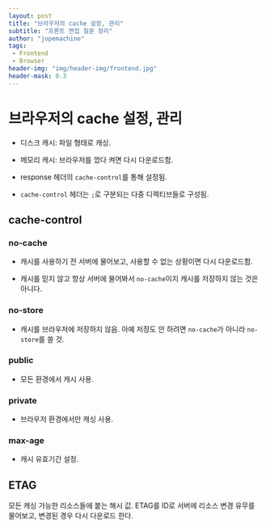 ```yaml
---
layout: post
title: "브라우저의 cache 설정, 관리"
subtitle: "프론트 면접 질문 정리"
author: "jopemachine"
tags: 
 - Frontend
 - Browser
header-img: "img/header-img/frontend.jpg"
header-mask: 0.3
---
```


# 브라우저의 cache 설정, 관리

- 디스크 캐시: 파일 형태로 캐싱.

- 메모리 캐시: 브라우저를 껐다 켜면 다시 다운로드함.

- response 헤더의 `cache-control`를 통해 설정됨.

- `cache-control` 헤더는 `;`로 구분되는 다중 디렉티브들로 구성됨.

## cache-control

### no-cache

- 캐시를 사용하기 전 서버에 물어보고, 사용할 수 없는 상황이면 다시 다운로드함.

- 캐시를 믿지 않고 항상 서버에 물어봐서 `no-cache`이지 캐시를 저장하지 않는 것은 아니다.

### no-store

- 캐시를 브라우저에 저장하지 않음. 아예 저장도 안 하려면 `no-cache`가 아니라 `no-store`를 쓸 것.

### public

- 모든 환경에서 캐시 사용.

### private

- 브라우저 환경에서만 캐싱 사용.

### max-age

- 캐시 유효기간 설정.

## ETAG

모든 캐싱 가능한 리소스들에 붙는 해시 값. ETAG를 ID로 서버에 리소스 변경 유무를 물어보고, 변경된 경우 다시 다운로드 한다.